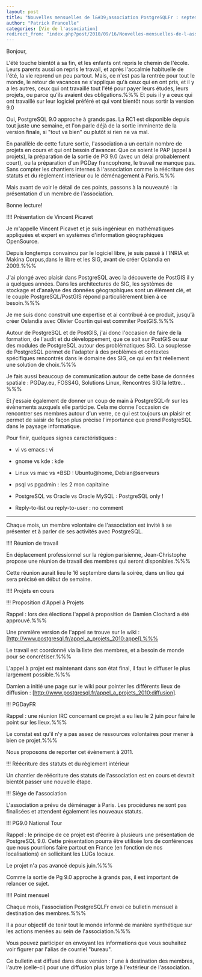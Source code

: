 ```yaml
---
layout: post
title: "Nouvelles mensuelles de l&#39;association PostgreSQLFr : septembre 2010"
author: "Patrick Francelle"
categories: [Vie de l'association]
redirect_from: "index.php?post/2010/09/16/Nouvelles-mensuelles-de-l-association-PostgreSQLFr-:-septembre-2010"
---
```





<!--more-->


Bonjour,



L'été touche bientôt à sa fin, et les enfants ont repris le chemin de l'école. Leurs parents aussi on repris le travail, et après l'accalmie habituelle de l'été, la vie reprend un peu partout. Mais, ce n'est pas la rentrée pour tout le monde, le retour de vacances ne s'applique qu'à ceux qui en ont pris, et il y a les autres, ceux qui ont travaillé tout l'été pour payer leurs études, leurs projets, ou parce qu'ils avaient des obligations.%%% Et puis il y a ceux qui ont travaillé sur leur logiciel préféré et qui vont bientôt nous sortir la version 9.0



Oui, PostgreSQL 9.0 approche à grands pas. La RC1 est disponible depuis tout juste une semaine, et l'on parle déjà de la sortie imminente de la version finale, si "tout va bien" ou plutôt si rien ne va mal.



En parallèle de cette future sortie, l'association a un certain nombre de projets en cours et qui ont besoin d'avancer. Que ce soient le PAP (appel à projets), la préparation de la sortie de PG 9.0 (avec un délai probablement court), ou la préparation d'un PGDay francophone, le travail ne manque pas. Sans compter les chantiers internes à l'association comme la réécriture des statuts et du règlement intérieur ou le déménagement à Paris.%%%

Mais avant de voir le détail de ces points, passons à la nouveauté :  la présentation d'un membre de l'association.



Bonne lecture!





!!!! Présentation de Vincent Picavet

Je m'appelle Vincent Picavet et je suis ingénieur en mathématiques appliquées et expert en systèmes d'information géographiques OpenSource.

Depuis longtemps convaincu par le logiciel libre, je suis passé à l'INRIA et Makina Corpus,dans le libre et les SIG, avant de créer Oslandia en 2009.%%%

J'ai plongé avec plaisir dans PostgreSQL avec la découverte de PostGIS il y a quelques années. Dans les architectures de SIG, les systèmes de stockage et d'analyse des données géographiques sont un élément clé, et le couple PostgreSQL/PostGIS répond particulièrement bien à ce besoin.%%%

Je me suis donc construit une expertise et ai contribué à ce produit, jusqu'à créer Oslandia avec Olivier Courtin qui est commiter PostGIS.%%%

Autour de PostgreSQL et de PostGIS, j'ai donc l'occasion de faire de la formation, de l'audit et du développement, que ce soit sur PostGIS ou sur des modules de PostgreSQL autour des problématiques SIG. La souplesse de PostgreSQL permet de l'adapter à des problèmes et contextes spécifiques rencontrés dans le domaine des SIG, ce qui en fait réellement une solution de choix.%%%

Je fais aussi beaucoup de communication autour de cette base de données spatiale : PGDay.eu, FOSS4G, Solutions Linux, Rencontres SIG la lettre…%%%

Et j'essaie également de donner un coup de main à PostgreSQL-fr sur les évènements auxquels elle participe. Cela me donne l'occasion de rencontrer ses membres autour d'un verre, ce qui est toujours un plaisir et permet de saisir de façon plus précise l'importance que prend PostgreSQL dans le paysage informatique.



Pour finir, quelques signes caractéristiques :

* vi vs emacs : vi

* gnome vs kde : kde

* Linux vs mac vs *BSD : Ubuntu@home, Debian@serveurs

* psql vs pgadmin : les 2 mon capitaine

* PostgreSQL vs Oracle vs Oracle MySQL : PostgreSQL only !

* Reply-to-list ou reply-to-user : no comment

 

----



Chaque mois, un membre volontaire de l'association est invité à se présenter et à parler de ses activités avec PostgreSQL.



!!!! Réunion de travail

En déplacement professionnel sur la région parisienne, Jean-Christophe propose une réunion de travail des membres qui seront disponibles.%%%

Cette réunion aurait lieu le 16 septembre dans la soirée, dans un lieu qui sera précisé en début de semaine.



!!!! Projets en cours

!!! Proposition d'Appel à Projets

Rappel : lors des élections l'appel à proposition de Damien Clochard a été approuvé.%%%

Une première version de l'appel se trouve sur le wiki : [http://www.postgresql.fr/appel_a_projets_2010:appel].%%%

Le travail est coordonné via la liste des membres, et a besoin de monde pour se concrétiser.%%%

L'appel à projet est maintenant dans son état final, il faut le diffuser le plus largement possible.%%%

Damien a initié une page sur le wiki pour pointer les différents lieux de diffusion : [http://www.postgresql.fr/appel_a_projets_2010:diffusion].



!!! PGDayFR

Rappel : une réunion IRC concernant ce projet a eu lieu le 2 juin pour faire le point sur les lieux.%%%

Le constat est qu'il n'y a pas assez de ressources volontaires pour mener à bien ce projet.%%%

Nous proposons de reporter cet évènement à 2011.



!!! Réécriture des statuts et du règlement intérieur

Un chantier de réécriture des statuts de l'association est en cours et devrait bientôt passer une nouvelle étape.



!!! Siège de l'association

L'association a prévu de déménager à Paris. Les procédures ne sont pas finalisées et attendent également les nouveaux statuts.



!!! PG9.0 National Tour

Rappel : le principe de ce projet est d'écrire à plusieurs une présentation de PostgreSQL 9.0. Cette présentation pourra être utilisée lors de conférences que nous pourrions faire partout en France (en fonction de nos localisations) en sollicitant les LUGs locaux.



Le projet n'a pas avancé depuis juin.%%%

Comme la sortie de Pg 9.0 approche à grands pas, il est important de relancer ce sujet.



!!!! Point mensuel

Chaque mois, l'association PostgreSQLFr envoi ce bulletin mensuel à destination des membres.%%%

Il a pour objectif de tenir tout le monde informé de manière synthétique sur les actions menées au sein de l'association.%%%

Vous pouvez participer en envoyant les informations que vous souhaitez voir figurer par l'alias de courriel "bureau".



Ce bulletin est diffusé dans deux version : l'une à destination des membres, l'autre (celle-ci) pour une diffusion plus large à l'extérieur de l'association.